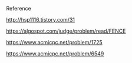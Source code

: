 Reference

http://hsp1116.tistory.com/31

https://algospot.com/judge/problem/read/FENCE

https://www.acmicpc.net/problem/1725

https://www.acmicpc.net/problem/6549